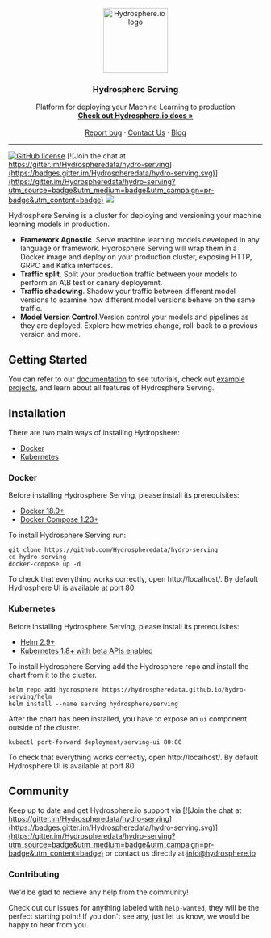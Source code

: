 <p align="center">
  <a href="https://hydrosphere.io/">
    <img src="https://hydrosphere.io/serving-docs/dev/images/navbar_brand.svg" alt="Hydrosphere.io logo" width="128" height="128">
  </a>
</p>

<h3 align="center">Hydrosphere Serving</h3>

<p align="center">
Platform for deploying your Machine Learning to production
  <br>
  <a href="https://hydrosphere.io/serving-docs/latest/index.html"><strong>Check out Hydrosphere.io docs »</strong></a>
  <br>
  <br>
  <a href="https://github.com/Hydrospheredata/hydro-serving/issues/new">Report bug</a>
  ·
  <a href="https://hydrosphere.io/contact/">Contact Us</a>
  ·
  <a href="https://hydrosphere.io/blog/">Blog</a>
</p>

---
[![GitHub license](https://img.shields.io/badge/license-apache-blue.svg)](https://github.com/Hydrospheredata/hydro-serving/blob/update-readme/LICENSE)
[![Join the chat at https://gitter.im/Hydrospheredata/hydro-serving](https://badges.gitter.im/Hydrospheredata/hydro-serving.svg)](https://gitter.im/Hydrospheredata/hydro-serving?utm_source=badge&utm_medium=badge&utm_campaign=pr-badge&utm_content=badge)
[![](https://img.shields.io/badge/documentation-latest-af1a97.svg)](https://hydrosphere.io/serving-docs/) 

Hydrosphere Serving is a cluster for deploying and versioning  your machine learning models in production.

- **Framework Agnostic**. Serve machine learning models developed in any language or framework. Hydrosphere Serving will wrap them in a Docker image and deploy on your production cluster, exposing HTTP, GRPC and Kafka interfaces.
- **Traffic split**. Split your production traffic between your models to perform an A\B test or canary deployemnt. 
- **Traffic shadowing**. Shadow your traffic between different model versions to examine how different model versions behave on the same traffic.
- **Model Version Control**.Version control your models and pipelines as they are deployed. Explore how metrics change, roll-back to a previous version and more.


## Getting Started

You can refer to our [documentation](https://hydrosphere.io/serving-docs/latest/index.html) to see tutorials, check out [example projects]([https://github.com/Hydrospheredata/hydro-serving-example](https://github.com/Hydrospheredata/hydro-serving-example)), and learn about all features of Hydrosphere Serving.

## Installation

There are two main ways of installing Hydropshere:
* [Docker](https://hydrosphere.io/serving-docs/latest/install/docker.html)
* [Kubernetes](https://hydrosphere.io/serving-docs/latest/install/kubernetes.html) 


### Docker
Before installing Hydrosphere Serving, please install its prerequisites: 
* [Docker 18.0+](https://docs.docker.com/install/)
* [Docker Compose 1.23+](https://docs.docker.com/compose/install/#install-compose)


To install Hydrosphere Serving run:

```shell
git clone https://github.com/Hydrospheredata/hydro-serving
cd hydro-serving
docker-compose up -d
```

To check that everything works correctly, open http://localhost/. By default Hydrosphere UI is available at port 80.

### Kubernetes
Before installing Hydrosphere Serving, please install its prerequisites: 
* [Helm 2.9+](https://docs.helm.sh/using_helm/#install-helm)
* [Kubernetes 1.8+ with beta APIs enabled](https://kubernetes.io/docs/setup/)


To install Hydrosphere Serving add the Hydrosphere repo and install the chart from it to the cluster.

```shell
helm repo add hydrosphere https://hydrospheredata.github.io/hydro-serving/helm 
helm install --name serving hydrosphere/serving
```

After the chart has been installed, you have to expose an `ui` component outside of the cluster.

```
kubectl port-forward deployment/serving-ui 80:80
```

To check that everything works correctly, open http://localhost/. By default Hydrosphere UI is available at port 80.


## Community
Keep up to date and get Hydrosphere.io support via [![Join the chat at https://gitter.im/Hydrospheredata/hydro-serving](https://badges.gitter.im/Hydrospheredata/hydro-serving.svg)](https://gitter.im/Hydrospheredata/hydro-serving?utm_source=badge&utm_medium=badge&utm_campaign=pr-badge&utm_content=badge) or contact us directly at [info@hydrosphere.io](mailto:info@hydrosphere.io)

### Contributing

We'd be glad to recieve any help from the community!

Check out our issues for anything labeled with `help-wanted`, they will be the perfect starting point! If you don't see any, just let us know, we would be happy to hear from you.
